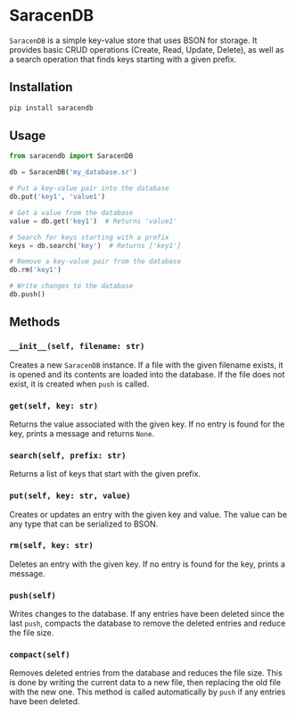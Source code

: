# SaracenDB

`SaracenDB` is a simple key-value store that uses BSON for storage. It provides basic CRUD operations (Create, Read, Update, Delete), as well as a search operation that finds keys starting with a given prefix.

## Installation

```bash
pip install saracendb
```

## Usage

```python
from saracendb import SaracenDB

db = SaracenDB('my_database.sr')

# Put a key-value pair into the database
db.put('key1', 'value1')

# Get a value from the database
value = db.get('key1')  # Returns 'value1'

# Search for keys starting with a prefix
keys = db.search('key')  # Returns ['key1']

# Remove a key-value pair from the database
db.rm('key1')

# Write changes to the database
db.push()
```

## Methods

### `__init__(self, filename: str)`

Creates a new `SaracenDB` instance. If a file with the given filename exists, it is opened and its contents are loaded into the database. If the file does not exist, it is created when `push` is called.

### `get(self, key: str)`

Returns the value associated with the given key. If no entry is found for the key, prints a message and returns `None`.

### `search(self, prefix: str)`

Returns a list of keys that start with the given prefix.

### `put(self, key: str, value)`

Creates or updates an entry with the given key and value. The value can be any type that can be serialized to BSON.

### `rm(self, key: str)`

Deletes an entry with the given key. If no entry is found for the key, prints a message.

### `push(self)`

Writes changes to the database. If any entries have been deleted since the last `push`, compacts the database to remove the deleted entries and reduce the file size.

### `compact(self)`

Removes deleted entries from the database and reduces the file size. This is done by writing the current data to a new file, then replacing the old file with the new one. This method is called automatically by `push` if any entries have been deleted.
